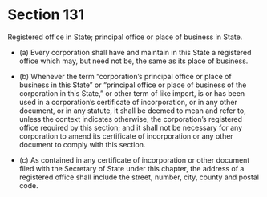 # Section 131

Registered office in State; principal office or place of business in State.

- (a) Every corporation shall have and maintain in this State a registered office which may, but need not be, the same as its place of business.

- (b) Whenever the term “corporation’s principal office or place of business in this State” or “principal office or place of business of the corporation in this State,” or other term of like import, is or has been used in a corporation’s certificate of incorporation, or in any other document, or in any statute, it shall be deemed to mean and refer to, unless the context indicates otherwise, the corporation’s registered office required by this section; and it shall not be necessary for any corporation to amend its certificate of incorporation or any other document to comply with this section.

- (c) As contained in any certificate of incorporation or other document filed with the Secretary of State under this chapter, the address of a registered office shall include the street, number, city, county and postal code.